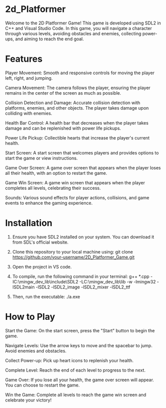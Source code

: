 # 2d_Platformer
Welcome to the 2D Platformer Game! This game is developed using SDL2 in C++ and Visual Studio Code. In this game, you will navigate a character through various levels, avoiding obstacles and enemies, collecting power-ups, and aiming to reach the end goal.

# Features

Player Movement: Smooth and responsive controls for moving the player left, right, and jumping.

Camera Movement: The camera follows the player, ensuring the player remains in the center of the screen as much as possible.

Collision Detection and Damage: Accurate collision detection with platforms, enemies, and other objects. The player takes damage upon colliding with enemies.

Health Bar Control: A health bar that decreases when the player takes damage and can be replenished with power life pickups.

Power Life Pickup: Collectible hearts that increase the player's current health.

Start Screen: A start screen that welcomes players and provides options to start the game or view instructions.

Game Over Screen: A game over screen that appears when the player loses all their health, with an option to restart the game.

Game Win Screen: A game win screen that appears when the player completes all levels, celebrating their success.

Sounds: Various sound effects for player actions, collisions, and game events to enhance the gaming experience.

# Installation

1. Ensure you have SDL2 installed on your system. You can download it from SDL's official website.

2. Clone this repository to your local machine using: git clone https://github.com/your-username/2D_Platformer_Game.git

3. Open the project in VS code.

4. To compile, run the following command in your terminal: g++ *.cpp -IC:\mingw_dev_lib\include\SDL2 -LC:\mingw_dev_lib\lib -w -lmingw32 -lSDL2main -lSDL2 -lSDL2_image -lSDL2_mixer -lSDL2_ttf

5. Then, run the executable: ./a.exe

# How to Play
Start the Game: On the start screen, press the "Start" button to begin the game.

Navigate Levels: Use the arrow keys to move and the spacebar to jump. Avoid enemies and obstacles.

Collect Power-up: Pick up heart icons to replenish your health.

Complete Level: Reach the end of each level to progress to the next.

Game Over: If you lose all your health, the game over screen will appear. You can choose to restart the game.

Win the Game: Complete all levels to reach the game win screen and celebrate your victory!

